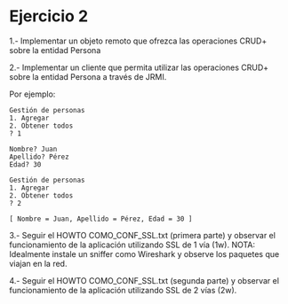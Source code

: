 Ejercicio 2
===========

1.- Implementar un objeto remoto que ofrezca las operaciones CRUD+ sobre la entidad Persona

2.- Implementar un cliente que permita utilizar las operaciones CRUD+ sobre la entidad Persona a través de JRMI.

Por ejemplo:
```
Gestión de personas
1. Agregar
2. Obtener todos
? 1

Nombre? Juan
Apellido? Pérez
Edad? 30
		
Gestión de personas
1. Agregar
2. Obtener todos
? 2

[ Nombre = Juan, Apellido = Pérez, Edad = 30 ]
```

3.- Seguir el HOWTO COMO_CONF_SSL.txt (primera parte) y observar el funcionamiento de la aplicación utilizando SSL de 1 vía (1w).
NOTA: Idealmente instale un sniffer como Wireshark y observe los paquetes que viajan en la red.


4.- Seguir el HOWTO COMO_CONF_SSL.txt (segunda parte) y observar el funcionamiento de la aplicación utilizando SSL de 2 vías (2w).
